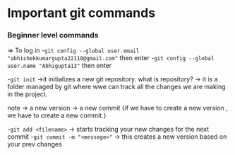 # Important git commands
### Beginner level commands


=> To log in
-`git config --global user.email "abhishekkumargupta22110@gmail.com"` then enter
-`git config --global user.name "Abhigupta13"` then enter

-`git init` ->it initializes a new git repository.
 what is repository?
 -> it is a folder managed by git where wwe can track all the changes we are making in the project.

note -> a new version -> a new commit {if we have to create a new version , we have to create a new commit.}

-`git add <filename>` -> starts tracking your new changes for the next commit
-`git commit -m "<messege>"` -> this creates a new version based on your prev changes